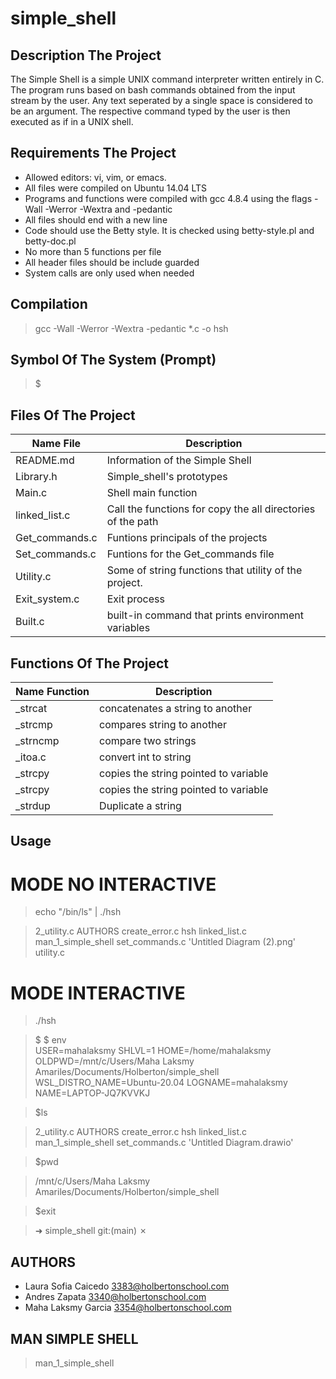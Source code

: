 # simple_shell

## Description The Project

The Simple Shell is a simple UNIX command interpreter written entirely in C. The program runs based on bash commands obtained from the input stream by the user. Any text seperated by a single space is considered to be an argument. The respective command typed by the user is then executed as if in a UNIX shell.

## Requirements The Project

* Allowed editors: vi, vim, or emacs.
* All files were compiled on Ubuntu 14.04 LTS
* Programs and functions were compiled with gcc 4.8.4 using the flags -Wall -Werror -Wextra and -pedantic
* All files should end with a new line
* Code should use the Betty style. It is checked using betty-style.pl and betty-doc.pl
* No more than 5 functions per file
* All header files should be include guarded
* System calls are only used when needed

## Compilation 

> gcc -Wall -Werror -Wextra -pedantic *.c -o hsh

## Symbol Of The System (Prompt)

> $

## Files Of The Project

Name File | Description
------------- | -------------
README.md | Information of the Simple Shell
Library.h | Simple_shell's prototypes
Main.c    | Shell main function
linked_list.c | Call the functions for  copy the all directories of the path
Get_commands.c | Funtions principals of the projects
Set_commands.c | Funtions for the Get_commands file
Utility.c | Some of string functions that utility of the project.
Exit_system.c | Exit process
Built.c | built-in command that prints environment variables

## Functions Of The Project

Name Function | Description
------------- | -------------
_strcat    | concatenates a string to another
_strcmp    | compares string to another
_strncmp   | compare two strings
_itoa.c    | convert int to string
_strcpy    | copies the string pointed to variable
_strcpy    | copies the string pointed to variable
_strdup    | Duplicate a string

## Usage 

# MODE NO INTERACTIVE
> echo "/bin/ls" | ./hsh

>  2_utility.c   AUTHORS   create_error.c   hsh         linked_list.c   man_1_simple_shell   set_commands.c  'Untitled Diagram (2).png'   utility.c

# MODE INTERACTIVE
>./hsh

>$
>$ env  
>USER=mahalaksmy
>SHLVL=1
>HOME=/home/mahalaksmy
>OLDPWD=/mnt/c/Users/Maha Laksmy Amariles/Documents/Holberton/simple_shell
>WSL_DISTRO_NAME=Ubuntu-20.04
>LOGNAME=mahalaksmy
>NAME=LAPTOP-JQ7KVVKJ

>$ls 

>2_utility.c   AUTHORS   create_error.c   hsh         linked_list.c   man_1_simple_shell   set_commands.c  'Untitled Diagram.drawio'

>$pwd

>/mnt/c/Users/Maha Laksmy Amariles/Documents/Holberton/simple_shell

>$exit

>➜  simple_shell git:(main) ✗ 

## AUTHORS

* Laura Sofia Caicedo <3383@holbertonschool.com>
* Andres Zapata <3340@holbertonschool.com>
* Maha Laksmy Garcia <3354@holbertonschool.com>

## MAN SIMPLE SHELL

>man_1_simple_shell

